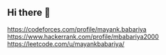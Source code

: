 ## Hi there 👋
https://codeforces.com/profile/mayank.babariya <br/>
https://www.hackerrank.com/profile/mbabariya2000<br/>
https://leetcode.com/u/mayankbabariya/
<!--
**mayank-babariya/mayank-babariya** is a ✨ _special_ ✨ repository because its `README.md` (this file) appears on your GitHub profile.

Here are some ideas to get you started:

- 🔭 I’m currently working on ...
- 🌱 I’m currently learning ...
- 👯 I’m looking to collaborate on ...
- 🤔 I’m looking for help with ...
- 💬 Ask me about ...
- 📫 How to reach me: ...
- 😄 Pronouns: ...
- ⚡ Fun fact: ...
-->
